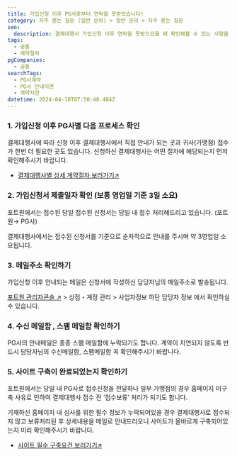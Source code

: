 ```yaml
---
title: 가입신청 이후 PG사로부터 연락을 못받았습니다!
category: 자주 묻는 질문 (일반 문의) > 일반 문의 > 자주 묻는 질문
seo:
  description: 결제대행사 가입신청 이후 연락을 못받으셨을 때 확인해볼 수 있는 사항을 안내드립니다.
tags:
  - 공통
  - 계약절차
pgCompanies:
  - 공통
searchTags:
  - PG사계약
  - PG사 안내지연
  - 계약지연
datetime: 2024-04-18T07:50:48.484Z
---
```


<Callout content="결제대행사 가입 신청 이후, 계약담당자로부터 약 3영업일 내 계약안내를 받으실 수 있습니다.
만약 연락을 받지 못하셨다면 아래 내용을 자세히 참고해주시기 바랍니다." />

### **1. 가입신청 이후 PG사별 다음 프로세스 확인**

결제대행사에 따라 신청 이후 결제대행사에서 직접 안내가 되는 곳과 귀사(가맹점) 접수가 한번 더 필요한 곳도 있습니다.  신청하신 결제대행사는 어떤 절차에 해당되는지 먼저 확인해주시기 바랍니다.

- [결제대행사별 상세 계약절차 보러가기↗](https://help.portone.io/category/core-service/how-to-use?page=1)

### **2. 가입신청서 제출일자 확인 (보통 영업일 기준 3일 소요)**

포트원에서는 접수된 당일 접수된 신청서는 당일 내 접수 처리해드리고 있습니다. (포트원→ PG사)

결제대행사에서는 접수된 신청서를 기준으로 순차적으로 안내를 주시며 약 3영업일 소요됩니다.

### **3. 메일주소 확인하기**

가입신청 이후 안내되는 메일은 신청서에 작성하신 담당자님의 메일주소로 발송됩니다.

[포트원 관리자콘솔 ↗](https://admin.portone.io/payments) > 상점・계정 관리 > 사업자정보 하단 담당자 정보 에서 확인하실 수 있습니다.

### **4. 수신 메일함 , 스팸 메일함 확인하기**

PG사의 안내메일은 종종 스팸 메일함에 누락되기도 합니다.  계약이 지연되지 않도록 반드시 담당자님의 수신메일함, 스팸메일함 꼭 확인해주시기 바랍니다.

### **5. 사이트 구축이 완료되었는지 확인하기**

포트원에서는 당일 내 PG사로 접수신청을 전달하나 일부 가맹점의 경우 홈페이지 미구축 사유로 인하여 결제대행사 접수 전 ‘접수보류’ 처리가 되기도 합니다.

기재하신 홈페이지 내 심사를 위한 필수 정보가 누락되어있을 경우 결제대행사로 접수되지 않고 보류처리된 후 상세내용을 메일로 안내드리오니 사이트가 올바르게 구축되어있는지 미리 확인해주시기 바랍니다.

- [사이트 필수 구축요건 보러가기↗](https://help.portone.io/content/requirements)
